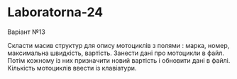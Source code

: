 # Laboratorna-24

Варіант №13

Скласти масив структур для опису мотоциклів з полями : марка, номер, максимальна швидкість, вартість. Занести дані про мотоцикли в файл. Потім кожному із них призначити новий вартість і обновити дані в файлі. Кількість мотоциклів ввести із клавіатури.

